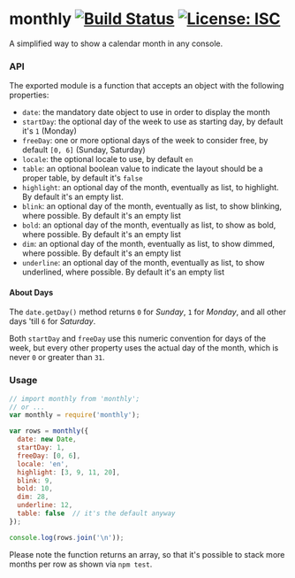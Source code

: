 # monthly [![Build Status](https://travis-ci.com/WebReflection/monthly.svg?branch=master)](https://travis-ci.com/WebReflection/monthly) [![License: ISC](https://img.shields.io/badge/License-ISC-yellow.svg)](https://opensource.org/licenses/ISC)

A simplified way to show a calendar month in any console.

### API

The exported module is a function that accepts an object with the following properties:

  * `date`: the mandatory date object to use in order to display the month
  * `startDay`: the optional day of the week to use as starting day, by default it's `1` (Monday)
  * `freeDay`: one or more optional days of the week to consider free, by default `[0, 6]` (Sunday, Saturday)
  * `locale`: the optional locale to use, by default `en`
  * `table`: an optional boolean value to indicate the layout should be a proper table, by default it's `false`
  * `highlight`: an optional day of the month, eventually as list, to highlight. By default it's an empty list.
  * `blink`: an optional day of the month, eventually as list, to show blinking, where possible. By default it's an empty list
  * `bold`: an optional day of the month, eventually as list, to show as bold, where possible. By default it's an empty list
  * `dim`: an optional day of the month, eventually as list, to show dimmed, where possible. By default it's an empty list
  * `underline`: an optional day of the month, eventually as list, to show underlined, where possible. By default it's an empty list


#### About Days

The `date.getDay()` method returns `0` for _Sunday_, `1` for _Monday_, and all other days 'till `6` for _Saturday_.

Both `startDay` and `freeDay` use this numeric convention for days of the week, but every other property uses the actual day of the month, which is never `0` or greater than `31`.


### Usage

```js
// import monthly from 'monthly';
// or ...
var monthly = require('monthly');

var rows = monthly({
  date: new Date,
  startDay: 1,
  freeDay: [0, 6],
  locale: 'en',
  highlight: [3, 9, 11, 20],
  blink: 9,
  bold: 10,
  dim: 28,
  underline: 12,
  table: false  // it's the default anyway
});

console.log(rows.join('\n'));
```

Please note the function returns an array, so that it's possible to stack more months per row as shown via `npm test`.
